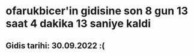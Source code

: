# ofarukbicer'in gidisine son 8 gun 13 saat 4 dakika 13 saniye kaldi

## Gidis tarihi: 30.09.2022 :(